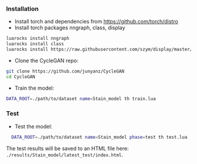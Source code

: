 ### Installation
* Install torch and dependencies from https://github.com/torch/distro
* Install torch packages nngraph, class, display
```bash
luarocks install nngraph
luarocks install class
luarocks install https://raw.githubusercontent.com/szym/display/master/display-scm-0.rockspec
```
- Clone the CycleGAN repo:
```bash
git clone https://github.com/junyanz/CycleGAN
cd CycleGAN
```
- Train the model:
```bash
DATA_ROOT=./path/to/dataset name=Stain_model th train.lua
```
### Test
- Test the model:
```bash
  DATA_ROOT=./path/to/dataset name=Stain_model phase=test th test.lua
```
The test results will be saved to an HTML file here: `./results/Stain_model/latest_test/index.html`.
